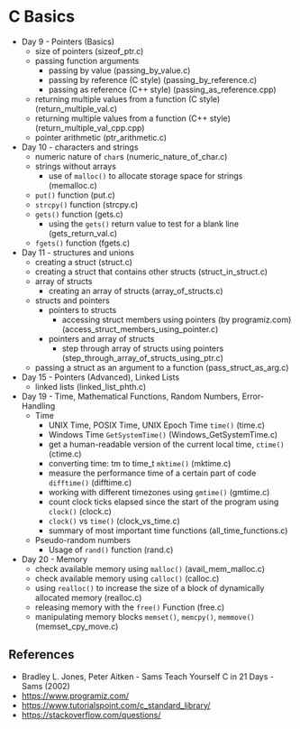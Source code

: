 # C Basics

- Day 9 - Pointers (Basics)
  - size of pointers (sizeof_ptr.c)
  - passing function arguments
    - passing by value (passing_by_value.c)
    - passing by reference (C style) (passing_by_reference.c)
    - passing as reference (C++ style) (passing_as_reference.cpp)
  - returning multiple values from a function (C style) (return_multiple_val.c)
  - returning multiple values from a function (C++ style) (return_multiple_val_cpp.cpp)
  - pointer arithmetic (ptr_arithmetic.c)
- Day 10 - characters and strings
  - numeric nature of `char`s (numeric_nature_of_char.c)
  - strings without arrays
    - use of `malloc()` to allocate storage space for strings (memalloc.c)
  - `put()` function (put.c)
  - `strcpy()` function (strcpy.c)
  - `gets()` function (gets.c)
    - using the `gets()` return value to test for a blank line (gets_return_val.c)
  - `fgets()` function (fgets.c)
- Day 11 - structures and unions
  - creating a struct (struct.c)
  - creating a struct that contains other structs (struct_in_struct.c)
  - array of structs
    - creating an array of structs (array_of_structs.c)
  - structs and pointers
    - pointers to structs
      - accessing struct members using pointers (by programiz.com) (access_struct_members_using_pointer.c)
    - pointers and array of structs
      - step through array of structs using pointers (step_through_array_of_structs_using_ptr.c)
  - passing a struct as an argument to a function (pass_struct_as_arg.c)
- Day 15 - Pointers (Advanced), Linked Lists
  - linked lists (linked_list_phth.c)
- Day 19 - Time, Mathematical Functions, Random Numbers, Error-Handling
  - Time
    - UNIX Time, POSIX Time, UNIX Epoch Time `time()` (time.c)
    - Windows Time `GetSystemTime()` (Windows_GetSystemTime.c)
    - get a human-readable version of the current local time, `ctime()` (ctime.c)
    - converting time: tm to time_t `mktime()` (mktime.c)
    - measure the performance time of a certain part of code `difftime()` (difftime.c)
    - working with different timezones using `gmtime()` (gmtime.c)
    - count clock ticks elapsed since the start of the program using `clock()` (clock.c)
    - `clock()` vs `time()` (clock_vs_time.c)
    - summary of most important time functions (all_time_functions.c)
  - Pseudo-random numbers
    - Usage of `rand()` function (rand.c)
- Day 20 - Memory
  - check available memory using `malloc()` (avail_mem_malloc.c)
  - check available memory using `calloc()` (calloc.c)
  - using `realloc()` to increase the size of a block of dynamically allocated memory (realloc.c)
  - releasing memory with the `free()` Function (free.c)
  - manipulating memory blocks `memset()`, `memcpy()`, `memmove()` (memset_cpy_move.c)

## References

- Bradley L. Jones, Peter Aitken - Sams Teach Yourself C in 21 Days -Sams (2002)
- https://www.programiz.com/
- https://www.tutorialspoint.com/c_standard_library/
- https://stackoverflow.com/questions/